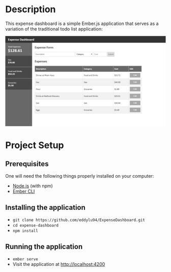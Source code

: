 # Description

This expense dashboard is a simple Ember.js application that serves as a variation of the traditional todo list application:

![Expense Dashboard](./expense_dashboard.png)

# Project Setup

## Prerequisites

One will need the following things properly installed on your computer:

* [Node.js](https://nodejs.org/) (with npm)
* [Ember CLI](https://ember-cli.com/)

## Installing the application

* `git clone https://github.com/eddylu94/ExpenseDashboard.git`
* `cd expense-dashboard`
* `npm install`

## Running the application

* `ember serve`
* Visit the application at [http://localhost:4200](http://localhost:4200)